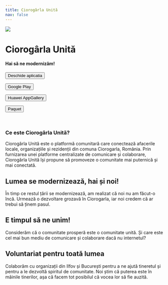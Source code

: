 ```yaml
---
title: Ciorogârla Unită
nav: false
---
```


![](/static/logo-512.png)

# Ciorogârla Unită

#### Hai să ne **modernizăm**!


<a href="https://app.ciorogarlaunita.eu.org">

<button>Deschide aplicatia</button>

</a>


<a href="https://play.google.com/store/apps/details?id=org.eu.ciorogarlaunita.app">

<button>Google Play</button>

</a>


<a href="https://appgallery.huawei.com/app/C108094061">

<button>Huawei AppGallery</button>

</a>


<a href="https://paquet.shop/app/013c536e-4a2d-4bce-90fd-c33c954bdc04">

<button>Paquet</button>

</a>

<br/>

### Ce este Ciorogârla Unită?

Ciorogârla Unită este o platformă comunitară care conectează afacerile locale, 
organizațiile și rezidenții din comuna Ciorogarla, România. Prin furnizarea unei
platforme centralizate de comunicare și colaborare, Ciorogârla Unită își propune să 
promoveze o comunitate mai puternică și mai conectată.

## Lumea se modernizează, **hai** și noi!

În timp ce restul țării se modernizează, am realizat că noi nu am făcut-o încă. 
Urmează o dezvoltare grozavă în Ciorogarla, iar noi credem că ar trebui să ținem pasul.

## E timpul să ne **unim**!

Considerăm că o comunitate prosperă este o comunitate unită. Și care este cel mai bun 
mediu de comunicare și colaborare dacă nu internetul?

## **Voluntariat** pentru toată lumea

Colaborăm cu organizații din Ilfov și București pentru a ne ajută tineretul și pentru
a le dezvoltă spiritul de comunitate. Noi știm că puterea este în mâinile tinerilor, așa
că facem tot posibilul că vocea lor să fie auzită.

